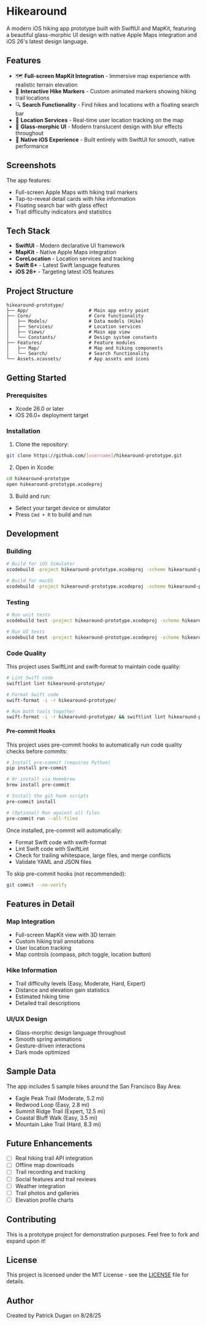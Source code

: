 # Hikearound

A modern iOS hiking app prototype built with SwiftUI and MapKit, featuring a beautiful glass-morphic UI design with native Apple Maps integration and iOS 26's latest design language.

## Features

- 🗺️ **Full-screen MapKit Integration** - Immersive map experience with realistic terrain elevation
- 🥾 **Interactive Hike Markers** - Custom animated markers showing hiking trail locations
- 🔍 **Search Functionality** - Find hikes and locations with a floating search bar
- 📍 **Location Services** - Real-time user location tracking on the map
- 🎨 **Glass-morphic UI** - Modern translucent design with blur effects throughout
- 📱 **Native iOS Experience** - Built entirely with SwiftUI for smooth, native performance

## Screenshots

The app features:

- Full-screen Apple Maps with hiking trail markers
- Tap-to-reveal detail cards with hike information
- Floating search bar with glass effect
- Trail difficulty indicators and statistics

## Tech Stack

- **SwiftUI** - Modern declarative UI framework
- **MapKit** - Native Apple Maps integration
- **CoreLocation** - Location services and tracking
- **Swift 6+** - Latest Swift language features
- **iOS 26+** - Targeting latest iOS features

## Project Structure

```
hikearound-prototype/
├── App/                      # Main app entry point
├── Core/                     # Core functionality
│   ├── Models/               # Data models (Hike)
│   ├── Services/             # Location services
│   ├── Views/                # Main app view
│   └── Constants/            # Design system constants
├── Features/                 # Feature modules
│   ├── Map/                  # Map and hiking components
│   └── Search/               # Search functionality
└── Assets.xcassets/          # App assets and icons
```

## Getting Started

### Prerequisites

- Xcode 26.0 or later
- iOS 26.0+ deployment target

### Installation

1. Clone the repository:

```bash
git clone https://github.com/[username]/hikearound-prototype.git
```

2. Open in Xcode:

```bash
cd hikearound-prototype
open hikearound-prototype.xcodeproj
```

3. Build and run:

- Select your target device or simulator
- Press `Cmd + R` to build and run

## Development

### Building

```bash
# Build for iOS Simulator
xcodebuild -project hikearound-prototype.xcodeproj -scheme hikearound-prototype -destination 'platform=iOS Simulator,name=iPhone 16' build

# Build for macOS
xcodebuild -project hikearound-prototype.xcodeproj -scheme hikearound-prototype -destination 'platform=macOS' build
```

### Testing

```bash
# Run unit tests
xcodebuild test -project hikearound-prototype.xcodeproj -scheme hikearound-prototype -destination 'platform=iOS Simulator,name=iPhone 16'

# Run UI tests
xcodebuild test -project hikearound-prototype.xcodeproj -scheme hikearound-prototypeUITests -destination 'platform=iOS Simulator,name=iPhone 16'
```

### Code Quality

This project uses SwiftLint and swift-format to maintain code quality:

```bash
# Lint Swift code
swiftlint lint hikearound-prototype/

# Format Swift code
swift-format -i -r hikearound-prototype/

# Run both tools together
swift-format -i -r hikearound-prototype/ && swiftlint lint hikearound-prototype/
```

#### Pre-commit Hooks

This project uses pre-commit hooks to automatically run code quality checks before commits:

```bash
# Install pre-commit (requires Python)
pip install pre-commit

# Or install via Homebrew
brew install pre-commit

# Install the git hook scripts
pre-commit install

# (Optional) Run against all files
pre-commit run --all-files
```

Once installed, pre-commit will automatically:
- Format Swift code with swift-format
- Lint Swift code with SwiftLint
- Check for trailing whitespace, large files, and merge conflicts
- Validate YAML and JSON files

To skip pre-commit hooks (not recommended):
```bash
git commit --no-verify
```

## Features in Detail

### Map Integration

- Full-screen MapKit view with 3D terrain
- Custom hiking trail annotations
- User location tracking
- Map controls (compass, pitch toggle, location button)

### Hike Information

- Trail difficulty levels (Easy, Moderate, Hard, Expert)
- Distance and elevation gain statistics
- Estimated hiking time
- Detailed trail descriptions

### UI/UX Design

- Glass-morphic design language throughout
- Smooth spring animations
- Gesture-driven interactions
- Dark mode optimized

## Sample Data

The app includes 5 sample hikes around the San Francisco Bay Area:

- Eagle Peak Trail (Moderate, 5.2 mi)
- Redwood Loop (Easy, 2.8 mi)
- Summit Ridge Trail (Expert, 12.5 mi)
- Coastal Bluff Walk (Easy, 3.5 mi)
- Mountain Lake Trail (Hard, 8.3 mi)

## Future Enhancements

- [ ] Real hiking trail API integration
- [ ] Offline map downloads
- [ ] Trail recording and tracking
- [ ] Social features and trail reviews
- [ ] Weather integration
- [ ] Trail photos and galleries
- [ ] Elevation profile charts

## Contributing

This is a prototype project for demonstration purposes. Feel free to fork and expand upon it!

## License

This project is licensed under the MIT License - see the [LICENSE](LICENSE) file for details.

## Author

Created by Patrick Dugan on 8/28/25
